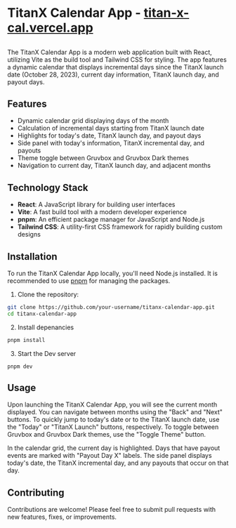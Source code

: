 # TitanX Calendar App - [titan-x-cal.vercel.app](titan-x-cal.vercel.app)
## 

The TitanX Calendar App is a modern web application built with React, utilizing Vite as the build tool and Tailwind CSS for styling. The app features a dynamic calendar that displays incremental days since the TitanX launch date (October 28, 2023), current day information, TitanX launch day, and payout days.

## Features

- Dynamic calendar grid displaying days of the month
- Calculation of incremental days starting from TitanX launch date
- Highlights for today's date, TitanX launch day, and payout days
- Side panel with today's information, TitanX incremental day, and payouts
- Theme toggle between Gruvbox and Gruvbox Dark themes
- Navigation to current day, TitanX launch day, and adjacent months

## Technology Stack

- **React**: A JavaScript library for building user interfaces
- **Vite**: A fast build tool with a modern developer experience
- **pnpm**: An efficient package manager for JavaScript and Node.js
- **Tailwind CSS**: A utility-first CSS framework for rapidly building custom designs

## Installation

To run the TitanX Calendar App locally, you'll need Node.js installed. It is recommended to use [pnpm](https://pnpm.io/) for managing the packages.

1. Clone the repository:

```bash
git clone https://github.com/your-username/titanx-calendar-app.git
cd titanx-calendar-app
```

2. Install depenancies

```bash
pnpm install
```

3. Start the Dev server

```
pnpm dev
```

## Usage
Upon launching the TitanX Calendar App, you will see the current month displayed. You can navigate between months using the "Back" and "Next" buttons. To quickly jump to today's date or to the TitanX launch date, use the "Today" or "TitanX Launch" buttons, respectively. To toggle between Gruvbox and Gruvbox Dark themes, use the "Toggle Theme" button.

In the calendar grid, the current day is highlighted. Days that have payout events are marked with "Payout Day X" labels. The side panel displays today's date, the TitanX incremental day, and any payouts that occur on that day.

## Contributing
Contributions are welcome! Please feel free to submit pull requests with new features, fixes, or improvements.

